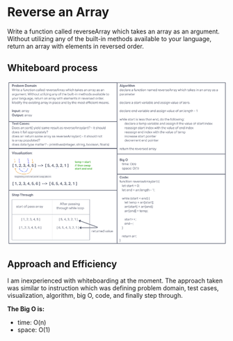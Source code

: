 # Reverse an Array

Write a function called reverseArray which takes an array as an argument. Without utilizing any of the built-in methods available to your language, return an array with elements in reversed order.

## Whiteboard process

![array reverse whiteboard](../assets/reverse-array-whiteboard.png)

## Approach and Efficiency

I am inexperienced with whiteboarding at the moment.  The approach taken was similar to instruction which was defining problem domain, test cases, visualization, algorithm, big O, code, and finally step through.

**The Big O is:**

* time: O(n)
* space: O(1)
